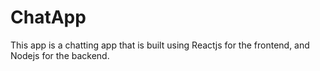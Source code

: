 # ChatApp

This app is a chatting app that is built using Reactjs for the frontend, and Nodejs for the backend. 
